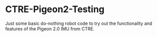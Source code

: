 # CTRE-Pigeon2-Testing
Just some basic do-nothing robot code to try out the functionality and features of the Pigeon 2.0 IMU from CTRE.
